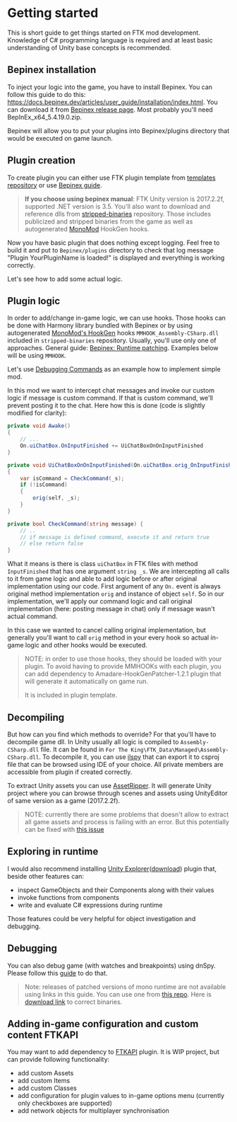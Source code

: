 # Getting started

This is short guide to get things started on FTK mod development. Knowledge of C# programming language is required and at least basic understanding of Unity base concepts is recommended.

## Bepinex installation

To inject your logic into the game, you have to install Bepinex. You can follow this guide to do this: https://docs.bepinex.dev/articles/user_guide/installation/index.html.
You can download it from [Bepinex release page](https://github.com/BepInEx/BepInEx/releases/tag/v5.4.19). Most probably you'll need BepInEx_x64_5.4.19.0.zip.

Bepinex will allow you to put your plugins into Bepinex/plugins directory that would be executed on game launch.

## Plugin creation

To create plugin you can either use FTK plugin template from [templates repository](https://github.com/ftk-modding/templates) or use [Bepinex guide](https://docs.bepinex.dev/articles/dev_guide/plugin_tutorial/index.html).

> **If you choose using bepinex manual**: FTK Unity version is 2017.2.2f, supported .NET version is 3.5. You'll also want to download and reference dlls from [stripped-binaries](https://github.com/ftk-modding/stripped-binaries) repository. Those includes publicized and stripped binaries from the game as well as autogenerated [MonoMod](https://github.com/MonoMod/MonoMod) HookGen hooks.

Now you have basic plugin that does nothing except logging. Feel free to build it and put to `Bepinex/plugins` directory to check that log message "Plugin YourPluginName is loaded!" is displayed and everything is working correctly.

Let's see how to add some actual logic.

## Plugin logic

In order to add/change in-game logic, we can use hooks. Those hooks can be done with Harmony library bundled with Bepinex or by using autogenerated [MonoMod's HookGen](https://github.com/MonoMod/MonoMod/blob/master/README-RuntimeDetour.md#using-hookgen) hooks `MMHOOK_Assembly-CSharp.dll` included in `stripped-binaries` repository. Usually, you'll use only one of approaches. General guide: [Bepinex: Runtime patching](https://docs.bepinex.dev/articles/dev_guide/runtime_patching.html). Examples below will be using `MMHOOK`.

Let's use [Debugging Commands](https://for-the-king.thunderstore.io/package/Amadare/DebuggingCommands/) as an example how to implement simple mod.

In this mod we want to intercept chat messages and invoke our custom logic if message is custom command. If that is custom command, we'll prevent posting it to the chat. Here how this is done (code is slightly modified for clarity):

```c#
private void Awake()
{
    // ...
    On.uiChatBox.OnInputFinished += UiChatBoxOnOnInputFinished
}

private void UiChatBoxOnOnInputFinished(On.uiChatBox.orig_OnInputFinished orig, uiChatBox self, string _s)
{
    var isCommand = CheckCommand(_s);
    if (!isCommand)
    {
        orig(self, _s);
    }
}

private bool CheckCommand(string message) {
    // ..
    // if message is defined command, execute it and return true
    // else return false
}
```

What it means is there is class `uiChatBox` in FTK files with method `InputFinished` that has one argument `string _s`. We are intercepting all calls to it from game logic and able to add logic before or after original implementation using our code. First argument of any `On.` event is always original method implementation `orig` and instance of object `self`.
So in our implementation, we'll apply our command logic and call original implementation (here: posting message in chat) only if message wasn't actual command.

In this case we wanted to cancel calling original implementation, but generally you'll want to call `orig` method in your every hook so actual in-game logic and other hooks would be executed.

> NOTE: in order to use those hooks, they should be loaded with your plugin. To avoid having to provide MMHOOKs with each plugin, you can add dependency to Amadare-HookGenPatcher-1.2.1 plugin that will generate it automatically on game run.
> 
> It is included in plugin template. 

## Decompiling

But how can you find which methods to override? For that you'll have to decompile game dll. In Unity usually all logic is compiled to `Assembly-CSharp.dll` file. It can be found in `For The King\FTK_Data\Managed\Assembly-CSharp.dll`. To decompile it, you can use [ilspy](https://github.com/icsharpcode/ILSpy/releases/tag/v7.2) that can export it to csproj file that can be browsed using IDE of your choice. All private members are accessible from plugin if created correctly.

To extract Unity assets you can use [AssetRipper](https://github.com/AssetRipper/AssetRipper). It will generate Unity project where you can browse through scenes and assets using UnityEditor of same version as a game (2017.2.2f).
> NOTE: currently there are some problems that doesn't allow to extract all game assets and process is failing with an error. But this potentially can be fixed with [this issue](https://github.com/AssetRipper/AssetRipper/issues/164)

## Exploring in runtime

I would also recommend installing [Unity Explorer](https://github.com/sinai-dev/UnityExplorer)([download](https://github.com/sinai-dev/UnityExplorer/releases/download/4.6.1/UnityExplorer.BepInEx5.Mono.zip)) plugin that, beside other features can:
- inspect GameObjects and their Components along with their values
- invoke functions from components
- write and evaluate C# expressions during runtime

Those features could be very helpful for object investigation and debugging.

## Debugging

You can also debug game (with watches and breakpoints) using dnSpy. Please follow this [guide](https://github.com/dnSpy/dnSpy/wiki/Debugging-Unity-Games) to do that. 

> Note: releases of patched versions of mono runtime are not available using links in this guide. You can use one from [this repo](https://github.com/wh0am15533/Patched-Unity-Mono). Here is [download link](https://github.com/wh0am15533/Patched-Unity-Mono/raw/main/CustomBuilds/Unity-debugging-2017.x/unity-2017.2.2.rar) to correct binaries.


## Adding in-game configuration and custom content FTKAPI

You may want to add dependency to [FTKAPI](https://for-the-king.thunderstore.io/package/Amadare/FTKAPI/) plugin. It is WIP project, but can provide following functionality:

- add custom Assets
- add custom Items
- add custom Classes
- add configuration for plugin values to in-game options menu (currently only checkboxes are supported) 
- add network objects for multiplayer synchronisation